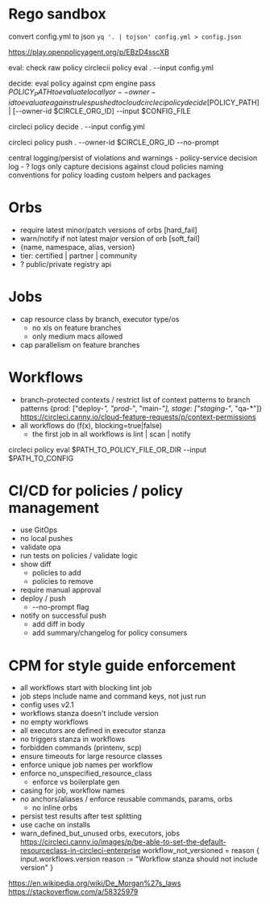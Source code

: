 # Rego sandbox
convert config.yml to json
`yq '. | tojson' config.yml > config.json`

https://play.openpolicyagent.org/p/EBzD4sscXB

eval: check raw policy
circlecii policy eval . --input config.yml

decide: eval policy against cpm engine
pass $POLICY_PATH to evaluate locally or --owner-id to evaluate against rules pushed to cloud
circleci policy decide [$POLICY_PATH] | [--owner-id $CIRCLE_ORG_ID] --input $CONFIG_FILE

circleci policy decide . --input config.yml

circleci policy push . --owner-id $CIRCLE_ORG_ID --no-prompt

central logging/persist of violations and warnings
    - policy-service decision log
    - ? logs only capture decisions against cloud policies
naming conventions for policy
loading custom helpers and packages

# Orbs
- require latest minor/patch versions of orbs [hard_fail]
- warn/notify if not latest major version of orb [soft_fail]
- {name, namespace, alias, version}
- tier: certified | partner | community
- ? public/private registry api

# Jobs
- cap resource class by branch, executor type/os
    - no xls on feature branches
    - only medium macs allowed
- cap parallelism on feature branches

# Workflows
- branch-protected contexts / restrict list of context patterns to branch patterns {prod: ["deploy-*", "prod-*", "main-*"], stage: ["staging-*", "qa-*"]}
https://circleci.canny.io/cloud-feature-requests/p/context-permissions
- all workflows do (f(x), blocking=true|false)
    - the first job in all workflows is lint | scan | notify

circleci policy eval $PATH_TO_POLICY_FILE_OR_DIR --input $PATH_TO_CONFIG

# CI/CD for policies / policy management
- use GitOps
- no local pushes
- validate opa
- run tests on policies / validate logic
- show diff
    - policies to add
    - policies to remove
- require manual approval
- deploy / push
    - --no-prompt flag
- notify on successful push
    - add diff in body
    - add summary/changelog for policy consumers

# CPM for style guide enforcement
- all workflows start with blocking lint job
- job steps include name and command keys, not just run
- config uses v2.1
- workflows stanza doesn't include version
- no empty workflows
- all executors are defined in executor stanza
- no triggers stanza in workflows
- forbidden commands (printenv, scp)
- ensure timeouts for large resource classes
- enforce unique job names per workflow
- enforce no_unspecified_resource_class
    - enforce vs boilerplate gen
- casing for job, workflow names
- no anchors/aliases / enforce reusable commands, params, orbs
    - no inline orbs
- persist test results after test splitting
- use cache on installs
- warn_defined_but_unused orbs, executors, jobs
https://circleci.canny.io/images/p/be-able-to-set-the-default-resourceclass-in-circleci-enterprise
workflow_not_versioned = reason {
	input.workflows.version
    reason := "Workflow stanza should not include version"
}

https://en.wikipedia.org/wiki/De_Morgan%27s_laws
https://stackoverflow.com/a/58325979